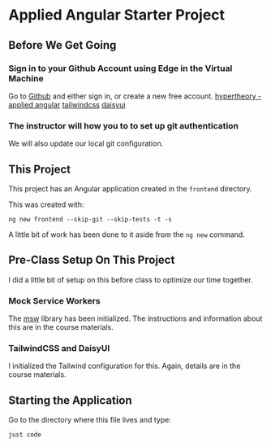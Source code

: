 # Applied Angular Starter Project

## Before We Get Going

### Sign in to your Github Account using Edge in the Virtual Machine

Go to [Github](https://github.com) and either sign in, or create a new free account.
[hypertheory - applied angular](https://applied-angular.hypertheory.com/)
[tailwindcss](https://tailwindcss.com/)
[daisyui](https://daisyui.com/)

### The instructor will how you to to set up git authentication
We will also update our local git configuration.


## This Project

This project has an Angular application created in the `frontend` directory.

This was created with:

```shell
ng new frontend --skip-git --skip-tests -t -s
```

A little bit of work has been done to it aside from the `ng new` command.


## Pre-Class Setup On This Project

I did a little bit of setup on this before class to optimize our time together.

### Mock Service Workers

The [msw](https://msw.io) library has been initialized. The instructions and information about this are in the course materials.

### TailwindCSS and DaisyUI

I initialized the Tailwind configuration for this. Again, details are in the course materials.


## Starting the Application

Go to the directory where this file lives and type:

```shell
just code
```

